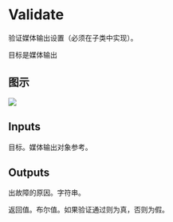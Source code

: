 # Validate

验证媒体输出设置（必须在子类中实现）。

目标是媒体输出

## 图示

![]($-20221218-20024802.png)

## Inputs

目标。媒体输出对象参考。  

## Outputs

出故障的原因。字符串。

返回值。布尔值。如果验证通过则为真，否则为假。
